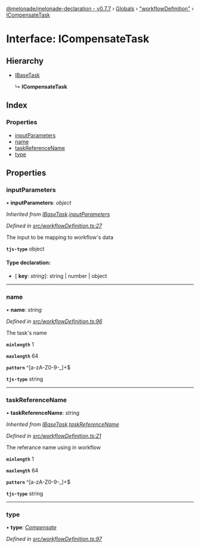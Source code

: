 [@melonade/melonade-declaration - v0.7.7](../README.md) › [Globals](../globals.md) › ["workflowDefinition"](../modules/_workflowdefinition_.md) › [ICompensateTask](_workflowdefinition_.icompensatetask.md)

# Interface: ICompensateTask

## Hierarchy

* [IBaseTask](_workflowdefinition_.ibasetask.md)

  ↳ **ICompensateTask**

## Index

### Properties

* [inputParameters](_workflowdefinition_.icompensatetask.md#inputparameters)
* [name](_workflowdefinition_.icompensatetask.md#name)
* [taskReferenceName](_workflowdefinition_.icompensatetask.md#taskreferencename)
* [type](_workflowdefinition_.icompensatetask.md#type)

## Properties

###  inputParameters

• **inputParameters**: *object*

*Inherited from [IBaseTask](_workflowdefinition_.ibasetask.md).[inputParameters](_workflowdefinition_.ibasetask.md#inputparameters)*

*Defined in [src/workflowDefinition.ts:27](https://github.com/devit-tel/melonade-declaration/blob/e7e9481/src/workflowDefinition.ts#L27)*

The input to be mapping to workflow's data

**`tjs-type`** object

#### Type declaration:

* \[ **key**: *string*\]: string | number | object

___

###  name

• **name**: *string*

*Defined in [src/workflowDefinition.ts:96](https://github.com/devit-tel/melonade-declaration/blob/e7e9481/src/workflowDefinition.ts#L96)*

The task's name

**`minlength`** 1

**`maxlength`** 64

**`pattern`** ^[a-zA-Z0-9-_]+$

**`tjs-type`** string

___

###  taskReferenceName

• **taskReferenceName**: *string*

*Inherited from [IBaseTask](_workflowdefinition_.ibasetask.md).[taskReferenceName](_workflowdefinition_.ibasetask.md#taskreferencename)*

*Defined in [src/workflowDefinition.ts:21](https://github.com/devit-tel/melonade-declaration/blob/e7e9481/src/workflowDefinition.ts#L21)*

The referance name using in workflow

**`minlength`** 1

**`maxlength`** 64

**`pattern`** ^[a-zA-Z0-9-_]+$

**`tjs-type`** string

___

###  type

• **type**: *[Compensate](../enums/_task_.tasktypes.md#compensate)*

*Defined in [src/workflowDefinition.ts:97](https://github.com/devit-tel/melonade-declaration/blob/e7e9481/src/workflowDefinition.ts#L97)*
